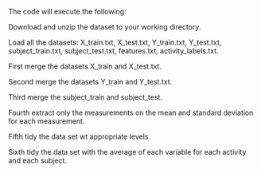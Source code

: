 The code will execute the following:


Download and unzip the dataset to your working directory.

Load all the datasets: X_train.txt, X_test.txt, Y_train.txt, Y_test.txt, subject_train.txt, subject_test.txt, features.txt, activity_labels.txt.

First merge the datasets X_train and X_test.txt.

Second merge the datasets Y_train and Y_test.txt.


Third merge the subject_train and subject_test.

Fourth extract only the measurements on the mean and standard deviation for each measurement.

Fifth tidy the data set wt appropriate levels

Sixth tidy the data set with the average of each variable for each activity and each subject.
